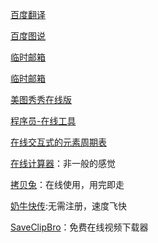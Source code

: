 [百度翻译](https://fanyi.baidu.com/)

[百度图说](https://tushuo.baidu.com/)

[临时邮箱](http://24mail.chacuo.net/)

[临时邮箱](https://www.linshiyouxiang.net/)

[美图秀秀在线版](http://xiuxiu.web.meitu.com/)

[程序员-在线工具](https://tool.lu)

[在线交互式的元素周期表](https://ptable.com/)

[在线计算器](https://www.mathway.com/zh/Calculus)：非一般的感觉

[拷贝兔](https://cp.anyknew.com/)：在线使用，用完即走

[奶牛快传](https://cowtransfer.com/):无需注册，速度飞快

[SaveClipBro](https://www.saveclipbro.com/)：免费在线视频下载器  





 

 

 

 

 

 

 

 

 

 

 

 

